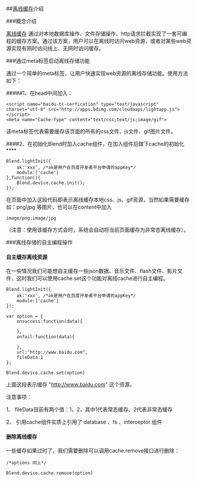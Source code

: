 ##[离线缓存](/blendapi/local/api_runtime)介绍

###概念介绍

[离线缓存](/blendapi/local/api_runtime) 通过对本地数据库操作、文件存储操作、http请求拦截实现了一套可编程的缓存方案。通过该方案，用户可以在离线时访问web资源，或者对某些web资源实现有网时访问线上、无网时访问缓存。

###通过meta标签启动离线存储功能

通过一个简单的meta标签，让用户快速实现web资源的离线存储功能。使用方法如下：
	
#####1、在head中间加入：

	<script name="baidu-tc-cerfication" type="text/javascript" charset="utf-8" src="http://apps.bdimg.com/cloudaapi/lightapp.js"></script>
	<meta name="Cache-Type" content="text/css;text/js;image/gif"> 

该meta标签代表需要缓存该页面的所有的css文件、js文件、gif图片文件。

####2、在初始化Blend时加入cache组件，在加入组件后做下cache的初始化****

	Blend.lightInit({
		ak:'xxx', /*ak是用户在百度开发者平台申请的appKey*/
		module:['cache']
	},function(){
		Blend.device.cache.init();
	});

在页面中加入这段代码即表示离线缓存本地css、js、gif资源，当然如果需要缓存如：png\jpg 等图片，也可以在content中加入
	
	image/png;image/jpg

（注意：使用该缓存方式会时，系统会自动将当前页面缓存为非常态离线缓存）。

###离线存储的自主编程操作

#### 自主缓存离线资源

在一些情况我们可能想自主缓存一些json数据、音乐文件、flash文件、影片文件，这时我们可以使用cache.set这个功能对离线cache进行自主编程。
	
	Blend.lightInit({
		ak:'xxx', /*ak是用户在百度开发者平台申请的appKey*/
		module:['cache']
	});

	var option = {
		onsuccess:function(data){

		},
		onfail:function(data){

		},
		url:"http://www.baidu.com",
		fileData:1 
	};

	Blend.device.cache.set(option)

上面这段表示缓存 "http://www.baidu.com" 这个资源。

注意事项：

1、 fileData目前有两个值：1、2，其中1代表常态缓存、2代表非常态缓存

2、 引用cache组件实质上引用了 database 、fs 、interceptor 组件


#### 删除离线缓存

一些缓存如果过时了，我们需要删除可以调用cache.remove接口进行删除：

	/*options 同上*/

	Blend.device.cache.remove(option)


 